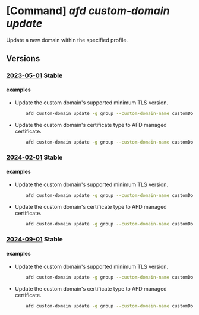 # [Command] _afd custom-domain update_

Update a new domain within the specified profile.

## Versions

### [2023-05-01](/Resources/mgmt-plane/L3N1YnNjcmlwdGlvbnMve30vcmVzb3VyY2Vncm91cHMve30vcHJvdmlkZXJzL21pY3Jvc29mdC5jZG4vcHJvZmlsZXMve30vY3VzdG9tZG9tYWlucy97fQ==/2023-05-01.xml) **Stable**

<!-- mgmt-plane /subscriptions/{}/resourcegroups/{}/providers/microsoft.cdn/profiles/{}/customdomains/{} 2023-05-01 -->

#### examples

- Update the custom domain's supported minimum TLS version.
    ```bash
        afd custom-domain update -g group --custom-domain-name customDomain --profile-name profile --minimum-tls-version TLS12
    ```

- Update the custom domain's certificate type to AFD managed certificate.
    ```bash
        afd custom-domain update -g group --custom-domain-name customDomain --profile-name profile --certificate-type ManagedCertificate
    ```

### [2024-02-01](/Resources/mgmt-plane/L3N1YnNjcmlwdGlvbnMve30vcmVzb3VyY2Vncm91cHMve30vcHJvdmlkZXJzL21pY3Jvc29mdC5jZG4vcHJvZmlsZXMve30vY3VzdG9tZG9tYWlucy97fQ==/2024-02-01.xml) **Stable**

<!-- mgmt-plane /subscriptions/{}/resourcegroups/{}/providers/microsoft.cdn/profiles/{}/customdomains/{} 2024-02-01 -->

#### examples

- Update the custom domain's supported minimum TLS version.
    ```bash
        afd custom-domain update -g group --custom-domain-name customDomain --profile-name profile --minimum-tls-version TLS12
    ```

- Update the custom domain's certificate type to AFD managed certificate.
    ```bash
        afd custom-domain update -g group --custom-domain-name customDomain --profile-name profile --certificate-type ManagedCertificate
    ```

### [2024-09-01](/Resources/mgmt-plane/L3N1YnNjcmlwdGlvbnMve30vcmVzb3VyY2Vncm91cHMve30vcHJvdmlkZXJzL21pY3Jvc29mdC5jZG4vcHJvZmlsZXMve30vY3VzdG9tZG9tYWlucy97fQ==/2024-09-01.xml) **Stable**

<!-- mgmt-plane /subscriptions/{}/resourcegroups/{}/providers/microsoft.cdn/profiles/{}/customdomains/{} 2024-09-01 -->

#### examples

- Update the custom domain's supported minimum TLS version.
    ```bash
        afd custom-domain update -g group --custom-domain-name customDomain --profile-name profile --minimum-tls-version TLS12
    ```

- Update the custom domain's certificate type to AFD managed certificate.
    ```bash
        afd custom-domain update -g group --custom-domain-name customDomain --profile-name profile --certificate-type ManagedCertificate
    ```
